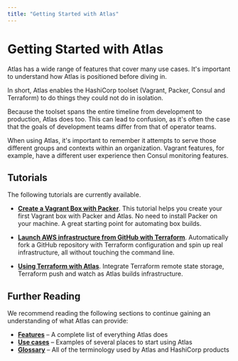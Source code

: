 ```yaml
---
title: "Getting Started with Atlas"
---
```

# Getting Started with Atlas

Atlas has a wide range of features that cover many use cases. It's important
to understand how Atlas is positioned before diving in.

In short, Atlas enables the HashiCorp toolset (Vagrant, Packer, Consul
and Terraform) to do things they could not do in isolation.

Because the toolset spans the entire timeline from development
to production, Atlas does too. This can lead to confusion, as
it's often the case that the goals of development teams differ from that
of operator teams.

When using Atlas, it's important to remember it attempts to serve those
different groups and contexts within an organization. Vagrant features, for example,
have a different user experience then Consul monitoring features.

## Tutorials

The following tutorials are currently available.

- __[Create a Vagrant Box with Packer](/tutorial/packer-vagrant)__. This tutorial helps
you create your first Vagrant box with Packer and Atlas. No need to install Packer
on your machine. A great starting point for automating
box builds.
- __[Launch AWS infrastructure from GitHub with Terraform](/tutorial/terraform-github)__.
Automatically fork a GitHub repository with Terraform configuration and spin up real
infrastructure, all without touching the command line.

- __[Using Terraform with Atlas](/tutorial/terraform)__. Integrate Terraform
remote state storage, Terraform push and
watch as Atlas builds infrastructure.

## Further Reading

We recommend reading the following sections to continue gaining an understanding
of what Atlas can provide:

- __[Features](/help/intro/features-list)__ – A complete list of everything Atlas does
- __[Use cases](/help/intro/use-cases)__ – Examples of several places to start using Atlas
- __[Glossary](/help/glossary)__ – All of the terminology used by Atlas and HashiCorp products

